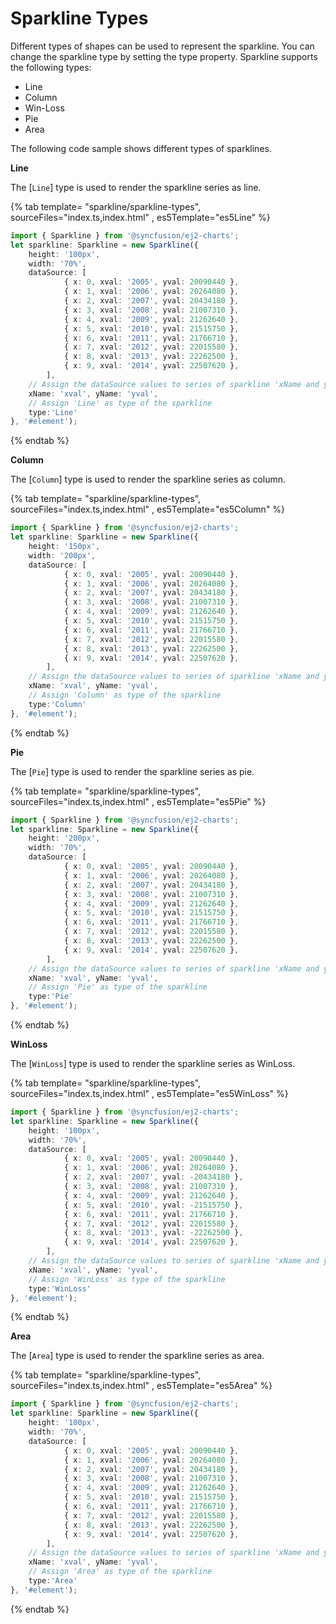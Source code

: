 # Sparkline Types

Different types of shapes can be used to represent the sparkline. You can change the sparkline type by setting the type property. Sparkline supports the following types:

* Line
* Column
* Win-Loss
* Pie
* Area

The following code sample shows different types of sparklines.

<!-- markdownlint-disable MD036 -->

**Line**

The [`Line`] type is used to render the sparkline series as line.

{% tab template= "sparkline/sparkline-types", sourceFiles="index.ts,index.html" , es5Template="es5Line" %}

```typescript
import { Sparkline } from '@syncfusion/ej2-charts';
let sparkline: Sparkline = new Sparkline({
    height: '100px',
    width: '70%',
    dataSource: [
            { x: 0, xval: '2005', yval: 20090440 },
            { x: 1, xval: '2006', yval: 20264080 },
            { x: 2, xval: '2007', yval: 20434180 },
            { x: 3, xval: '2008', yval: 21007310 },
            { x: 4, xval: '2009', yval: 21262640 },
            { x: 5, xval: '2010', yval: 21515750 },
            { x: 6, xval: '2011', yval: 21766710 },
            { x: 7, xval: '2012', yval: 22015580 },
            { x: 8, xval: '2013', yval: 22262500 },
            { x: 9, xval: '2014', yval: 22507620 },
        ],
    // Assign the dataSource values to series of sparkline 'xName and yName'
    xName: 'xval', yName: 'yval',
    // Assign 'Line' as type of the sparkline
    type:'Line'
}, '#element');
```

{% endtab %}

**Column**

The [`Column`] type is used to render the sparkline series as column.

{% tab template= "sparkline/sparkline-types", sourceFiles="index.ts,index.html" , es5Template="es5Column" %}

```typescript
import { Sparkline } from '@syncfusion/ej2-charts';
let sparkline: Sparkline = new Sparkline({
    height: '150px',
    width: '200px',
    dataSource: [
            { x: 0, xval: '2005', yval: 20090440 },
            { x: 1, xval: '2006', yval: 20264080 },
            { x: 2, xval: '2007', yval: 20434180 },
            { x: 3, xval: '2008', yval: 21007310 },
            { x: 4, xval: '2009', yval: 21262640 },
            { x: 5, xval: '2010', yval: 21515750 },
            { x: 6, xval: '2011', yval: 21766710 },
            { x: 7, xval: '2012', yval: 22015580 },
            { x: 8, xval: '2013', yval: 22262500 },
            { x: 9, xval: '2014', yval: 22507620 },
        ],
    // Assign the dataSource values to series of sparkline 'xName and yName'
    xName: 'xval', yName: 'yval',
    // Assign 'Column' as type of the sparkline
    type:'Column'
}, '#element');
```

{% endtab %}

**Pie**

The [`Pie`] type is used to render the sparkline series as pie.

{% tab template= "sparkline/sparkline-types", sourceFiles="index.ts,index.html" , es5Template="es5Pie" %}

```typescript
import { Sparkline } from '@syncfusion/ej2-charts';
let sparkline: Sparkline = new Sparkline({
    height: '200px',
    width: '70%',
    dataSource: [
            { x: 0, xval: '2005', yval: 20090440 },
            { x: 1, xval: '2006', yval: 20264080 },
            { x: 2, xval: '2007', yval: 20434180 },
            { x: 3, xval: '2008', yval: 21007310 },
            { x: 4, xval: '2009', yval: 21262640 },
            { x: 5, xval: '2010', yval: 21515750 },
            { x: 6, xval: '2011', yval: 21766710 },
            { x: 7, xval: '2012', yval: 22015580 },
            { x: 8, xval: '2013', yval: 22262500 },
            { x: 9, xval: '2014', yval: 22507620 },
        ],
    // Assign the dataSource values to series of sparkline 'xName and yName'
    xName: 'xval', yName: 'yval',
    // Assign 'Pie' as type of the sparkline
    type:'Pie'
}, '#element');
```

{% endtab %}

**WinLoss**

The [`WinLoss`] type is used to render the sparkline series as WinLoss.

{% tab template= "sparkline/sparkline-types", sourceFiles="index.ts,index.html" , es5Template="es5WinLoss" %}

```typescript
import { Sparkline } from '@syncfusion/ej2-charts';
let sparkline: Sparkline = new Sparkline({
    height: '100px',
    width: '70%',
    dataSource: [
            { x: 0, xval: '2005', yval: 20090440 },
            { x: 1, xval: '2006', yval: 20264080 },
            { x: 2, xval: '2007', yval: -20434180 },
            { x: 3, xval: '2008', yval: 21007310 },
            { x: 4, xval: '2009', yval: 21262640 },
            { x: 5, xval: '2010', yval: -21515750 },
            { x: 6, xval: '2011', yval: 21766710 },
            { x: 7, xval: '2012', yval: 22015580 },
            { x: 8, xval: '2013', yval: -22262500 },
            { x: 9, xval: '2014', yval: 22507620 },
        ],
    // Assign the dataSource values to series of sparkline 'xName and yName'
    xName: 'xval', yName: 'yval',
    // Assign 'WinLoss' as type of the sparkline
    type:'WinLoss'
}, '#element');
```

{% endtab %}

**Area**

The [`Area`] type is used to render the sparkline series as area.

{% tab template= "sparkline/sparkline-types", sourceFiles="index.ts,index.html" , es5Template="es5Area" %}

```typescript
import { Sparkline } from '@syncfusion/ej2-charts';
let sparkline: Sparkline = new Sparkline({
    height: '100px',
    width: '70%',
    dataSource: [
            { x: 0, xval: '2005', yval: 20090440 },
            { x: 1, xval: '2006', yval: 20264080 },
            { x: 2, xval: '2007', yval: 20434180 },
            { x: 3, xval: '2008', yval: 21007310 },
            { x: 4, xval: '2009', yval: 21262640 },
            { x: 5, xval: '2010', yval: 21515750 },
            { x: 6, xval: '2011', yval: 21766710 },
            { x: 7, xval: '2012', yval: 22015580 },
            { x: 8, xval: '2013', yval: 22262500 },
            { x: 9, xval: '2014', yval: 22507620 },
        ],
    // Assign the dataSource values to series of sparkline 'xName and yName'
    xName: 'xval', yName: 'yval',
    // Assign 'Area' as type of the sparkline
    type:'Area'
}, '#element');
```

{% endtab %}